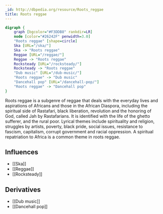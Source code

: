 ```yaml
---
_id: http://dbpedia.org/resource/Roots_reggae
title: Roots reggae
---
```


```dot
digraph {
	graph [bgcolor="#F3DDB8" rankdir=LR]
	node [color="#26242F" penwidth=3.0]
	"Roots reggae" [shape=circle]
	Ska [URL="/ska/"]
	Ska -> "Roots reggae"
	Reggae [URL="/reggae/"]
	Reggae -> "Roots reggae"
	Rocksteady [URL="/rocksteady/"]
	Rocksteady -> "Roots reggae"
	"Dub music" [URL="/dub-music/"]
	"Roots reggae" -> "Dub music"
	"Dancehall pop" [URL="/dancehall-pop/"]
	"Roots reggae" -> "Dancehall pop"
}
```

Roots reggae is a subgenre of reggae that deals with the everyday lives and aspirations of Africans and those in the African Diaspora, including the spiritual side of Rastafari, black liberation, revolution and the honoring of God, called Jah by Rastafarians. It is identified with the life of the ghetto sufferer, and the rural poor. Lyrical themes include spirituality and religion, struggles by artists, poverty, black pride, social issues, resistance to fascism, capitalism, corrupt government and racial oppression. A spiritual repatriation to Africa is a common theme in roots reggae.

## Influences

- [[Ska]]
- [[Reggae]]
- [[Rocksteady]]

## Derivatives

- [[Dub music]]
- [[Dancehall pop]]
